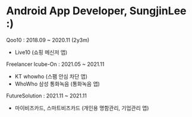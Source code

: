 # Android App Developer, SungjinLee :)

Qoo10 : 2018.09 ~ 2020.11 (2y3m)
- Live10 (쇼핑 메신저 앱)

Freelancer
Icube-On : 2021.05 ~ 2021.11
- KT whowho (스팸 안심 차단 앱)
- WhoWho 삼성 통화녹음 (통화녹음 앱)

FutureSolution : 2021.11 ~ 2021.11
- 마이비즈카드, 스마트비즈카드 (개인용 명함관리, 기업관리 앱)
